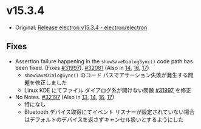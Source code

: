 # v15.3.4

- Original: [Release electron v15.3.4 - electron/electron](https://github.com/electron/electron/releases/tag/v15.3.4)

## Fixes

- Assertion failure happening in the `showSaveDialogSync()` code path has been fixed. (Fixes [#31997](https://github.com/electron/electron/issues/31997)). [#32081](https://github.com/electron/electron/pull/32081) (Also in [14](https://github.com/electron/electron/pull/32080), [16](https://github.com/electron/electron/pull/32082), [17](https://github.com/electron/electron/pull/32083))
  - `showSaveDialogSync()` のコード パスでアサーション失敗が発生する問題を修正しました
  - Linux KDE にてファイル ダイアログ系が開けない問題 [#31997](https://github.com/electron/electron/issues/31997) を修正
- No Notes. [#32197](https://github.com/electron/electron/pull/32197) (Also in [13](https://github.com/electron/electron/pull/32195), [14](https://github.com/electron/electron/pull/32196), [16](https://github.com/electron/electron/pull/32199), [17](https://github.com/electron/electron/pull/32198))
  - 特になし
  - Bluetooth デバイス取得にてイベント リスナーが設定されていない場合はデフォルトのデバイスを返さずキャンセル扱いとするようにした
